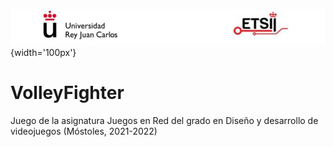 ![](https://github.com/iperezc2019urjc/VolleyFighter/blob/main/Imagenes%20GDD/Urjc-Etsii.PNG){width='100px'}
# VolleyFighter 
Juego de la asignatura Juegos en Red del grado en Diseño y desarrollo de videojuegos (Móstoles, 2021-2022)
